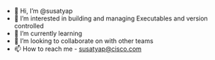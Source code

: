 - 👋 Hi, I’m @susatyap
- 👀 I’m interested in building and managing Executables and version controlled
- 🌱 I’m currently learning 
- 💞️ I’m looking to collaborate on with other teams
- 📫 How to reach me - susatyap@cisco.com

<!---
susatyap/susatyap is a ✨ special ✨ repository because its `README.md` (this file) appears on your GitHub profile.
You can click the Preview link to take a look at your changes.
--->
